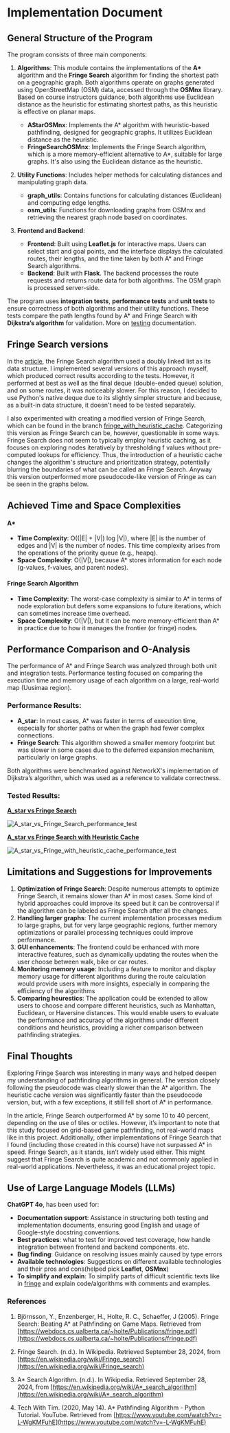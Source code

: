 # Implementation Document

## General Structure of the Program

The program consists of three main components:

1. **Algorithms**: This module contains the implementations of the **A\*** algorithm and the **Fringe Search** algorithm for finding the shortest path on a geographic graph. Both algorithms operate on graphs generated using OpenStreetMap (OSM) data, accessed through the **OSMnx** library. Based on course instructors guidance, both algorithms use Euclidean distance as the heuristic for estimating shortest paths, as this heuristic is effective on planar maps.

   - **AStarOSMnx**: Implements the A\* algorithm with heuristic-based pathfinding, designed for geographic graphs. It utilizes Euclidean distance as the heuristic.
   - **FringeSearchOSMnx**: Implements the Fringe Search algorithm, which is a more memory-efficient alternative to A\*, suitable for large graphs. It's also using the Euclidean distance as the heuristic.
   
2. **Utility Functions**: Includes helper methods for calculating distances and manipulating graph data.
   - **graph_utils**: Contains functions for calculating distances (Euclidean) and computing edge lengths.
   - **osm_utils**: Functions for downloading graphs from OSMnx and retrieving the nearest graph node based on coordinates.

3. **Frontend and Backend**: 
   - **Frontend**: Built using **Leaflet.js** for interactive maps. Users can select start and goal points, and the interface displays the calculated routes, their lengths, and the time taken by both A\* and Fringe Search algorithms.
   - **Backend**: Built with **Flask**. The backend processes the route requests and returns route data for both algorithms. The OSM graph is processed server-side.

The program uses **integration tests**, **performance tests** and **unit tests** to ensure correctness of both algorithms and their utility functions. These tests compare the path lengths found by A* and Fringe Search with **Dijkstra’s algorithm** for validation. More on [testing](./testing.md) documentation.

## Fringe Search versions

In the [article](https://webdocs.cs.ualberta.ca/~holte/Publications/fringe.pdf), the Fringe Search algorithm used a doubly linked list as its data structure. I implemented several versions of this approach myself, which produced correct results according to the tests. However, it performed at best as well as the final deque (double-ended queue) solution, and on some routes, it was noticeably slower. For this reason, I decided to use Python's native deque due to its slightly simpler structure and because, as a built-in data structure, it doesn't need to be tested separately.

I also experimented with creating a modified version of Fringe Search, which can be found in the branch [fringe_with_heuristic_cache](https://github.com/sampsaoinonen/TiRa-RouteOptimizer/tree/fringe_with_heuristic_cache). Categorizing this version as Fringe Search can be, however, questionable in some ways. Fringe Search does not seem to typically employ heuristic caching, as it focuses on exploring nodes iteratively by thresholding f values without pre-computed lookups for efficiency. Thus, the introduction of a heuristic cache changes the algorithm's structure and prioritization strategy, potentially blurring the boundaries of what can be called an Fringe Search. Anyway this version outperformed more pseudocode-like version of Fringe as can be seen in the graphs below.

## Achieved Time and Space Complexities

#### A*

- **Time Complexity**: O((|E| + |V|) log |V|), where |E| is the number of edges and |V| is the number of nodes. This time complexity arises from the operations of the priority queue (e.g., heapq).
- **Space Complexity**: O(|V|), because A* stores information for each node (g-values, f-values, and parent nodes).

#### Fringe Search Algorithm

- **Time Complexity**: The worst-case complexity is similar to A* in terms of node exploration but defers some expansions to future iterations, which can sometimes increase time overhead.
- **Space Complexity**: O(|V|), but it can be more memory-efficient than A* in practice due to how it manages the frontier (or fringe) nodes.

## Performance Comparison and O-Analysis
The performance of A* and Fringe Search was analyzed through both unit and integration tests. Performance testing focused on comparing the execution time and memory usage of each algorithm on a large, real-world map (Uusimaa region).

### Performance Results:

- **A_star**: In most cases, A* was faster in terms of execution time, especially for shorter paths or when the graph had fewer complex connections.
- **Fringe Search**: This algorithm showed a smaller memory footprint but was slower in some cases due to the deferred expansion mechanism, particularly on large graphs.

Both algorithms were benchmarked against NetworkX's implementation of Dijkstra’s algorithm, which was used as a reference to validate correctness.

### Tested Results:

[**A_star vs Fringe Search**](https://github.com/sampsaoinonen/TiRa-RouteOptimizer/)

![A_star_vs_Fringe_Search_performance_test](./images/A_star_vs_Fringe_Search_performance_test.jpg)

[**A_star vs Fringe Search with Heuristic Cache**](https://github.com/sampsaoinonen/TiRa-RouteOptimizer/tree/fringe_with_heuristic_cache)

![A_star_vs_Fringe_with_heuristic_cache_performance_test](./images/A_star_vs_Fringe_with_heuristic_cache_performance_test.jpg)  


## Limitations and Suggestions for Improvements

1. **Optimization of Fringe Search**: Despite numerous attempts to optimize Fringe Search, it remains slower than A* in most cases. Some kind of hybrid approaches could improve its speed but it can be controversal if the algorithm can be labeled as Fringe Search after all the changes.
2. **Handling larger graphs**: The current implementation processes medium to large graphs, but for very large geographic regions, further memory optimizations or parallel processing techniques could improve performance.
3. **GUI enhancements**: The frontend could be enhanced with more interactive features, such as dynamically updating the routes when the user choose between walk, bike or car routes.
4. **Monitoring memory usage**:  Including a feature to monitor and display memory usage for different algorithms during the route calculation would provide users with more insights, especially in comparing the efficiency of the algorithms
5. **Comparing heurestics**:  The application could be extended to allow users to choose and compare different heuristics, such as Manhattan, Euclidean, or Haversine distances. This would enable users to evaluate the performance and accuracy of the algorithms under different conditions and heuristics, providing a richer comparison between pathfinding strategies.

## Final Thoughts

Exploring Fringe Search was interesting in many ways and helped deepen my understanding of pathfinding algorithms in general. The version closely following the pseudocode was clearly slower than the A* algorithm. The heuristic cache version was significantly faster than the pseudocode version, but, with a few exceptions, it still fell short of A* in performance.

In the article, Fringe Search outperformed A* by some 10 to 40 percent, depending on the use of tiles or octiles. However, it’s important to note that this study focused on grid-based game pathfinding, not real-world maps like in this project. Additionally, other implementations of Fringe Search that I found (including those created in this course) have not surpassed A* in speed. Fringe Search, as it stands, isn’t widely used either. This might suggest that Fringe Search is quite academic and not commonly applied in real-world applications. Nevertheless, it was an educational project topic.


## Use of Large Language Models (LLMs)

**ChatGPT 4o**, has been used for:
- **Documentation support**: Assistance in structuring both testing and implementation documents, ensuring good English and usage of Google-style docstring conventions.
- **Best practices**: what to test for improved test coverage, how handle integration between frontend and backend components. etc.
- **Bug finding**: Guidance on resolving issues mainly caused by type errors
- **Available technologies**: Suggestions on different available technologies and their pros and cons(helped pick **Leaflet**, **OSMnx**)
- **To simplify and explain**: To simplify parts of difficult scientific texts like in [fringe](https://webdocs.cs.ualberta.ca/~holte/Publications/fringe.pdf) and explain code/algorithms with comments and examples.



### References

1. Björnsson, Y., Enzenberger, H., Holte, R. C., Schaeffer, J (2005). Fringe Search: Beating A* at Pathfinding on Game Maps. Retrieved from [https://webdocs.cs.ualberta.ca/~holte/Publications/fringe.pdf](https://webdocs.cs.ualberta.ca/~holte/Publications/fringe.pdf)

2. Fringe Search. (n.d.). In Wikipedia. Retrieved September 28, 2024, from [https://en.wikipedia.org/wiki/Fringe_search](https://en.wikipedia.org/wiki/Fringe_search)

3. A* Search Algorithm. (n.d.). In Wikipedia. Retrieved September 28, 2024, from [https://en.wikipedia.org/wiki/A*_search_algorithm](https://en.wikipedia.org/wiki/A*_search_algorithm)

4. Tech With Tim. (2020, May 14). A* Pathfinding Algorithm - Python Tutorial. YouTube. Retrieved from [https://www.youtube.com/watch?v=-L-WgKMFuhE](https://www.youtube.com/watch?v=-L-WgKMFuhE)